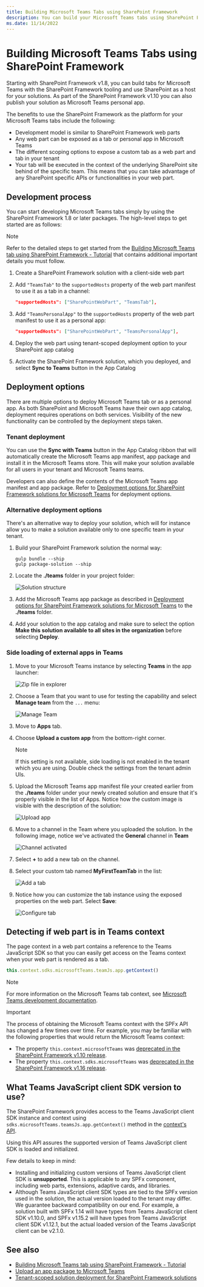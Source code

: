 ```yaml
---
title: Building Microsoft Teams Tabs using SharePoint Framework
description: You can build your Microsoft Teams tabs using SharePoint Framework and utilize the tooling
ms.date: 11/14/2022
---
```

# Building Microsoft Teams Tabs using SharePoint Framework

Starting with SharePoint Framework v1.8, you can build tabs for Microsoft Teams with the SharePoint Framework tooling and use SharePoint as a host for your solutions. As part of the SharePoint Framework v1.10 you can also publish your solution as Microsoft Teams personal app.

The benefits to use the SharePoint Framework as the platform for your Microsoft Teams tabs include the following:

- Development model is similar to SharePoint Framework web parts
- Any web part can be exposed as a tab or personal app in Microsoft Teams
- The different scoping options to expose a custom tab as a web part and tab in your tenant
- Your tab will be executed in the context of the underlying SharePoint site behind of the specific team. This means that you can take advantage of any SharePoint specific APIs or functionalities in your web part.

## Development process

You can start developing Microsoft Teams tabs simply by using the SharePoint Framework 1.8 or later packages. The high-level steps to get started are as follows:

> [!NOTE]
> Refer to the detailed steps to get started from the [Building Microsoft Teams tab using SharePoint Framework - Tutorial](web-parts/get-started/using-web-part-as-ms-teams-tab.md) that contains additional important details you must follow.

1. Create a SharePoint Framework solution with a client-side web part
1. Add `"TeamsTab"` to the `supportedHosts` property of the web part manifest to use it as a tab in a channel:

    ```json
    "supportedHosts": ["SharePointWebPart", "TeamsTab"],
    ```

1. Add `"TeamsPersonalApp"` to the `supportedHosts` property of the web part manifest to use it as a personal app:

    ```json
    "supportedHosts": ["SharePointWebPart", "TeamsPersonalApp"],
    ```

1. Deploy the web part using tenant-scoped deployment option to your SharePoint app catalog
1. Activate the SharePoint Framework solution, which you deployed, and select **Sync to Teams** button in the App Catalog

## Deployment options

There are multiple options to deploy Microsoft Teams tab or as a personal app. As both SharePoint and Microsoft Teams have their own app catalog, deployment requires operations on both services. Visibility of the new functionality can be controlled by the deployment steps taken.

### Tenant deployment

You can use the **Sync with Teams** button in the App Catalog ribbon that will automatically create the Microsoft Teams app manifest, app package and install it in the Microsoft Teams store. This will make your solution available for all users in your tenant and Microsoft Teams teams.

Developers can also define the contents of the Microsoft Teams app manifest and app package. Refer to [Deployment options for SharePoint Framework solutions for Microsoft Teams](deployment-spfx-teams-solutions.md) for deployment options.

### Alternative deployment options

There's an alternative way to deploy your solution, which will for instance allow you to make a solution available only to one specific team in your tenant.

1. Build your SharePoint Framework solution the normal way:

    ```console
    gulp bundle --ship
    gulp package-solution --ship
    ```

1. Locate the **./teams** folder in your project folder:

    ![Solution structure](../images/sp-teams-solution-structure.png)

1. Add the Microsoft Teams app package as described in [Deployment options for SharePoint Framework solutions for Microsoft Teams](deployment-spfx-teams-solutions.md#developer-provided-microsoft-teams-app-manifest--package) to the **./teams** folder.
1. Add your solution to the app catalog and make sure to select the option **Make this solution available to all sites in the organization** before selecting **Deploy**.

### Side loading of external apps in Teams

1. Move to your Microsoft Teams instance by selecting **Teams** in the app launcher:

    ![Zip file in explorer](../images/sp-teams-move-to-teams.png)

1. Choose a Team that you want to use for testing the capability and select **Manage team** from the `...` menu:

    ![Manage Team](../images/sp-teams-manage-team.png)

1. Move to **Apps** tab.
1. Choose **Upload a custom app** from the bottom-right corner.

    > [!NOTE]
    > If this setting is not available, side loading is not enabled in the tenant which you are using. Double check the settings from the tenant admin UIs.

1. Upload the Microsoft Teams app manifest file your created earlier from the **./teams** folder under your newly created solution and ensure that it's properly visible in the list of Apps. Notice how the custom image is visible with the description of the solution:

    ![Upload app](../images/sp-teams-app-uploaded.png)

1. Move to a channel in the Team where you uploaded the solution. In the following image, notice we've activated the **General** channel in **Team**

    ![Channel activated](../images/sp-teams-channel-activated.png)

1. Select **+** to add a new tab on the channel.
1. Select your custom tab named **MyFirstTeamTab** in the list:

    ![Add a tab](../images/sp-teams-add-a-tab.png)

1. Notice how you can customize the tab instance using the exposed properties on the web part. Select **Save**:

    ![Configure tab](../images/sp-teams-configure-tab.png)

## Detecting if web part is in Teams context

The page context in a web part contains a reference to the Teams JavaScript SDK so that you can easily get access on the Teams context when your web part is rendered as a tab.

```javascript
this.context.sdks.microsoftTeams.teamJs.app.getContext()
```

> [!NOTE]
> For more information on the Microsoft Teams tab context, see [Microsoft Teams development documentation](/microsoftteams/platform/concepts/tabs/tabs-context).

> [!IMPORTANT]
> The process of obtaining the Microsoft Teams context with the SPFx API has changed a few times over time. For example, you may be familiar with the following properties that would return the Microsoft Teams context:
>
> - The property `this.context.microsoftTeams` was [deprecated in the SharePoint Framework v1.10 release](release-1.10.0.md).
> - The property `this.context.sdks.microsoftTeams` was [deprecated in the SharePoint Framework v1.16 release](release-1.16.md).

## What Teams JavaScript client SDK version to use?

The SharePoint Framework provides access to the Teams JavaScript client SDK instance and context using `sdks.microsoftTeams.teamsJs.app.getContext()` method in the [context's API](/javascript/api/sp-webpart-base/webpartcontext#@microsoft-sp-webpart-base-webpartcontext-sdks-member).

Using this API assures the supported version of Teams JavaScript client SDK is loaded and initialized.

Few details to keep in mind:

- Installing and initializing custom versions of Teams JavaScript client SDK is **unsupported**. This is applicable to any SPFx component, including web parts, extensions, adaptive cards, and libraries.
- Although Teams JavaScript client SDK types are tied to the SPFx version used in the solution, the actual version loaded to the tenant may differ. We guarantee backward compatibility on our end. For example, a solution built with SPFx 1.14 will have types from Teams JavaScript client SDK v1.10.0, and SPFx v1.15.2 will have types from Teams JavaScript client SDK v1.12.1, but the actual loaded version of the Teams JavaScript client can be v2.1.0.

## See also

- [Building Microsoft Teams tab using SharePoint Framework - Tutorial](web-parts/get-started/using-web-part-as-ms-teams-tab.md)
- [Upload an app package to Microsoft Teams](/microsoftteams/platform/concepts/apps/apps-upload)
- [Tenant-scoped solution deployment for SharePoint Framework solutions](tenant-scoped-deployment.md)
